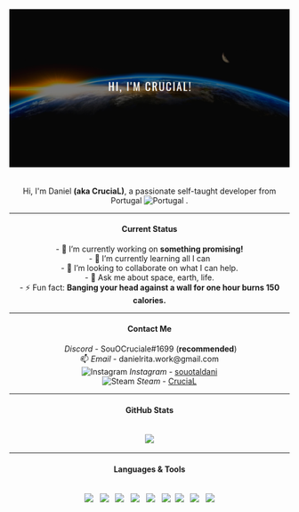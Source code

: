 ![Banner](https://github.com/00CruciaL00/00CruciaL00/blob/main/assets/banner/Banner.png)

<div align="center">
<br>
Hi, I'm Daniel <strong>(aka CruciaL)</strong>, a passionate self-taught developer from Portugal <img alt="Portugal", width="25px" src="https://upload.wikimedia.org/wikipedia/commons/thumb/5/5c/Flag_of_Portugal.svg/1200px-Flag_of_Portugal.svg.png"> .
<br>
<hr>      
<h4> Current Status </h4>     
- 🔭 I’m currently working on <strong>something promising!</strong><br>
- 🌱 I’m currently learning all I can<br>
- 👯 I’m looking to collaborate on what I can help.<br>
- 💬 Ask me about space, earth, life.<br>
- ⚡ Fun fact: <strong>Banging your head against a wall for one hour burns 150 calories.</strong> 
<hr>
<h4> Contact Me </h4>
<img alt="", width="15px" src="https://cdn.icon-icons.com/icons2/2108/PNG/512/discord_icon_130958.png"> <i>Discord</i> - SouOCruciale#1699 (<strong>recommended</strong>)
<br>
📫 <i>Email</i> - danielrita.work@gmail.com
<br>
<img alt="Instagram", width="15px" src="https://upload.wikimedia.org/wikipedia/commons/thumb/5/58/Instagram-Icon.png/1025px-Instagram-Icon.png"> <i>Instagram</i> -     <a href="https://www.instagram.com/souotaldani/">souotaldani</a>
<br>
<img alt="Steam", width="15px" src="https://upload.wikimedia.org/wikipedia/commons/thumb/8/83/Steam_icon_logo.svg/512px-Steam_icon_logo.svg.png"> <i>Steam</i> -     <a href="https://steamcommunity.com/id/CruciaL_Official/">CruciaL</a>
<hr>
<h4> GitHub Stats </h4>
<br>
<img src="https://github-readme-stats.vercel.app/api?username=danielrita&show_icons=true&hide_border=true&theme=tokyonight&count_private=true">
<br>
<hr>
<h4>Languages & Tools</h4>
<br>
<img width="30px" src="https://upload.wikimedia.org/wikipedia/commons/thumb/e/e2/Atom_1.0_icon.png/768px-Atom_1.0_icon.png">&nbsp;&nbsp;
<img width="30px" src="https://icones.pro/wp-content/uploads/2021/05/icone-html-noir.png">&nbsp;&nbsp;
<img width="30px" src="https://upload.wikimedia.org/wikipedia/commons/thumb/6/62/CSS3_logo.svg/240px-CSS3_logo.svg.png">&nbsp;&nbsp;
<img width="30px" src="https://upload.wikimedia.org/wikipedia/commons/thumb/9/99/Unofficial_JavaScript_logo_2.svg/480px-Unofficial_JavaScript_logo_2.svg.png">&nbsp;&nbsp;
<img width="30px" src="https://i0.wp.com/codigosimples.net/wp-content/uploads/2014/12/bootstrap-logo-e1419636157236.png?fit=250%2C251&ssl=1">&nbsp;&nbsp;
<img width="30px" src="https://img2.gratispng.com/20180425/jrw/kisspng-node-js-javascript-web-application-express-js-comp-5ae0f84e2a4242.1423638015246930701731.jpg">&nbsp;&nbsp;<img width="30px" src="https://discordjs.guide/meta-image.png">&nbsp;&nbsp;
<img width="30px" src="https://img.icons8.com/color/452/mongodb.png">&nbsp;&nbsp;
<img width="30px" src="https://upload.wikimedia.org/wikipedia/commons/2/20/Photoshop_CC_icon.png">

</div>

